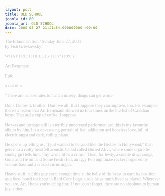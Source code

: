 ```yaml
---
layout: post
title: OLD SCHOOL
joomla_id: 80
joomla_url: OLD SCHOOL
date: 2008-05-27 21:21:34.000000000 +00:00
---
```

<span style="color: #c0c0c0"><span style="font-family: 'book antiqua', palatino">The Edmonton Sun / Sunday, June 27, 2004<br />by Fish Griwkowsky<br /><br />WHAT FRESH HELL IS THIS? (1995)<br /><br />Art Bergmann<br /><br />Epic<br /><br />5 out of 5<br /><br />&quot;There are no absolutes to human misery, things can get worse.&quot;<br /><br />Don't I know it, brother. Don't we all. But I suppose they can improve, too. For example, there's a reason that Art Bergmann showed up four times on the big list of Canadian bests. That and a cup of coffee, I suppose. <br /><br />He was and perhaps still is a terribly underrated performer, and this is my favourite album by him. It's a devastating portrait of fear, addiction and hopeless love, full of electric angst and dark, rolling piano. <br /><br />He opens up telling us, &quot;I just wanted to be good like the Beatles in Hollywood,&quot; then gets into a really heartfelt acoustic ballad called Buried Alive, where some cigarette-smoky girl tells him, &quot;my whole life's a crime.&quot; Then, for levity, a couple drugs songs, Guns and Heroin and Some Fresh Hell, an Iggy Pop nightmare rocker propelled by vicious bass and a crazed circus organ. <br /><br />Heavy stuff, but this guy spent enough time in the belly of the beast to earn his position as a loco, bored rock star in Hard Core Logo, a role he as much lived as played. Wherever you are, Art, I hope you're doing fine. If not, don't forget, there are no absolutes to human joy, either.<br /></span></span>
